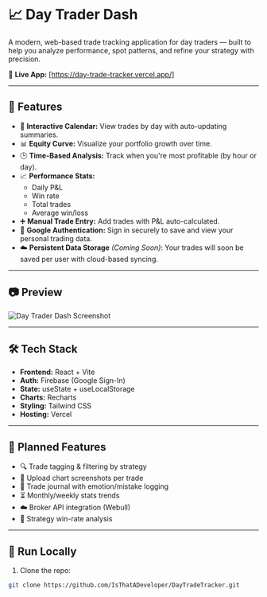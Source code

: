 # 📈 Day Trader Dash

A modern, web-based trade tracking application for day traders — built to help you analyze performance, spot patterns, and refine your strategy with precision.

🔗 **Live App:** [https://day-trade-tracker.vercel.app/]

---

## 🚀 Features

- 📅 **Interactive Calendar:** View trades by day with auto-updating summaries.  
- 📊 **Equity Curve:** Visualize your portfolio growth over time.  
- 🕒 **Time-Based Analysis:** Track when you're most profitable (by hour or day).  
- 📈 **Performance Stats:**  
  - Daily P&L  
  - Win rate  
  - Total trades  
  - Average win/loss  
- ➕ **Manual Trade Entry:** Add trades with P&L auto-calculated.  
- 🔐 **Google Authentication:** Sign in securely to save and view your personal trading data.  
- ☁️ **Persistent Data Storage** *(Coming Soon)*: Your trades will soon be saved per user with cloud-based syncing.

---

## 📷 Preview

![Day Trader Dash Screenshot](https://your-screenshot-url-if-available.com) <!-- Optional: Add an actual screenshot later -->

---

## 🛠️ Tech Stack

- **Frontend:** React + Vite  
- **Auth:** Firebase (Google Sign-In)  
- **State:** useState + useLocalStorage  
- **Charts:** Recharts  
- **Styling:** Tailwind CSS  
- **Hosting:** Vercel

---

## 🧠 Planned Features

- 🔍 Trade tagging & filtering by strategy  
- 📎 Upload chart screenshots per trade  
- 📝 Trade journal with emotion/mistake logging  
- ⏳ Monthly/weekly stats trends  
- ☁️ Broker API integration (Webull)  
- 🧠 Strategy win-rate analysis

---

## 📂 Run Locally

1. Clone the repo:

```bash
git clone https://github.com/IsThatADeveloper/DayTradeTracker.git
